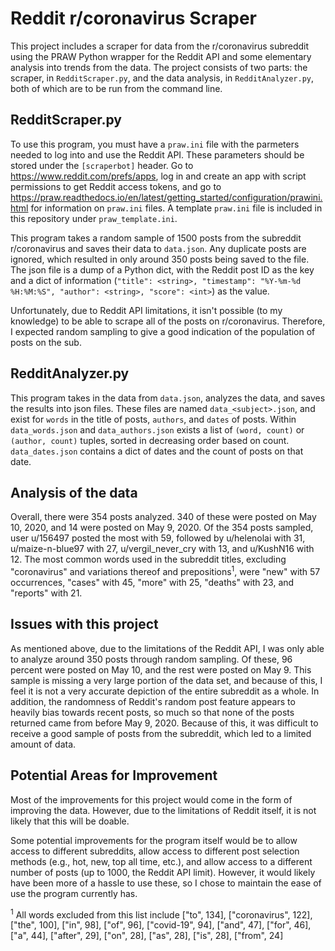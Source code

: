 # Reddit r/coronavirus Scraper
This project includes a scraper for data from the r/coronavirus subreddit using the PRAW Python wrapper for the Reddit API and some elementary analysis into trends from the data.
The project consists of two parts: the scraper, in `RedditScraper.py`, and the data analysis, in `RedditAnalyzer.py`, both of which are to be run from the command line.

## RedditScraper.py
To use this program, you must have a `praw.ini` file with the parmeters needed to log into and use the Reddit API.
These parameters should be stored under the `[scraperbot]` header.
Go to https://www.reddit.com/prefs/apps, log in and create an app with script permissions to get Reddit access tokens, and go to https://praw.readthedocs.io/en/latest/getting_started/configuration/prawini.html for information on `praw.ini` files.
A template `praw.ini` file is included in this repository under `praw_template.ini`.

This program takes a random sample of 1500 posts from the subreddit r/coronavirus and saves their data to `data.json`.
Any duplicate posts are ignored, which resulted in only around 350 posts being saved to the file.
The json file is a dump of a Python dict, with the Reddit post ID as the key and a dict of information (`"title": <string>, "timestamp": "%Y-%m-%d %H:%M:%S", "author": <string>, "score": <int>`) as the value.

Unfortunately, due to Reddit API limitations, it isn't possible (to my knowledge) to be able to scrape all of the posts on r/coronavirus.
Therefore, I expected random sampling to give a good indication of the population of posts on the sub.

## RedditAnalyzer.py
This program takes in the data from `data.json`, analyzes the data, and saves the results into json files.
These files are named `data_<subject>.json`, and exist for `words` in the title of posts, `authors`, and `dates` of posts.
Within `data_words.json` and `data_authors.json` exists a list of `(word, count)` or `(author, count)` tuples, sorted in decreasing order based on count.
`data_dates.json` contains a dict of dates and the count of posts on that date.

## Analysis of the data
Overall, there were 354 posts analyzed.
340 of these were posted on May 10, 2020, and 14 were posted on May 9, 2020.
Of the 354 posts sampled, user u/156497 posted the most with 59, followed by u/helenolai with 31, u/maize-n-blue97 with 27, u/vergil_never_cry with 13, and u/KushN16 with 12.
The most common words used in the subreddit titles, excluding "coronavirus" and variations thereof and prepositions<sup>1</sup>, were "new" with 57 occurrences, "cases" with 45, "more" with 25, "deaths" with 23, and "reports" with 21.

## Issues with this project
As mentioned above, due to the limitations of the Reddit API, I was only able to analyze around 350 posts through random sampling.
Of these, 96 percent were posted on May 10, and the rest were posted on May 9.
This sample is missing a very large portion of the data set, and because of this, I feel it is not a very accurate depiction of the entire subreddit as a whole.
In addition, the randomness of Reddit's random post feature appears to heavily bias towards recent posts, so much so that none of the posts returned came from before May 9, 2020.
Because of this, it was difficult to receive a good sample of posts from the subreddit, which led to a limited amount of data.

## Potential Areas for Improvement
Most of the improvements for this project would come in the form of improving the data.
However, due to the limitations of Reddit itself, it is not likely that this will be doable.

Some potential improvements for the program itself would be to allow access to different subreddits, allow access to different post selection methods (e.g., hot, new, top all time, etc.), and allow access to a different number of posts (up to 1000, the Reddit API limit).
However, it would likely have been more of a hassle to use these, so I chose to maintain the ease of use the program currently has.



<sup>1</sup> All words excluded from this list include ["to", 134], ["coronavirus", 122], ["the", 100], ["in", 98], ["of", 96], ["covid-19", 94], ["and", 47], ["for", 46], ["a", 44], ["after", 29], ["on", 28], ["as", 28], ["is", 28], ["from", 24] 
